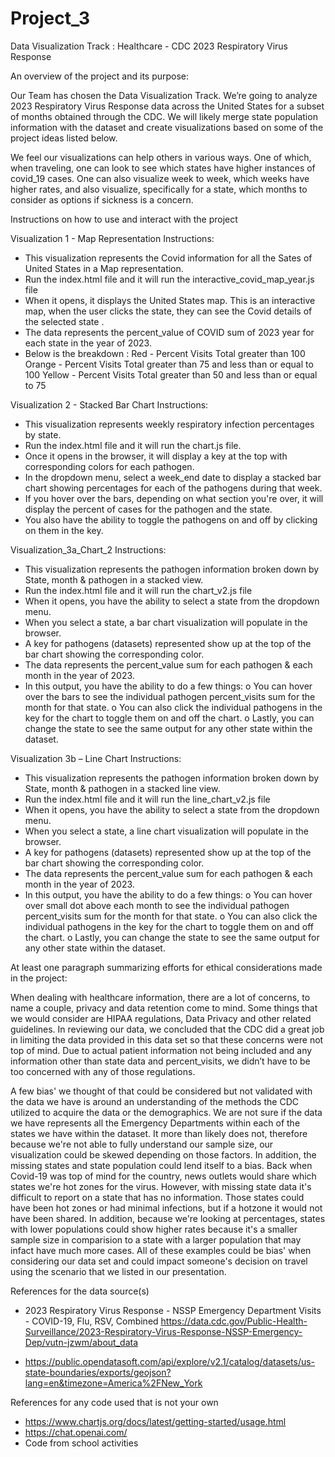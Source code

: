 # Project_3
Data Visualization Track : Healthcare - CDC 2023 Respiratory Virus Response

An overview of the project and its purpose:

Our Team has chosen the Data Visualization Track. We’re going to analyze 2023 Respiratory Virus Response data across the United States for a subset of months obtained through the CDC. We will likely merge state population information with the dataset and create visualizations based on some of the project ideas listed below.

We feel our visualizations can help others in various ways. One of which, when traveling, one can look to see which states have higher instances of covid_19 cases. One can also visualize week to week, which weeks have higher rates, and also visualize, specifically for a state, which months to consider as options if sickness is a concern. 

Instructions on how to use and interact with the project

Visualization 1 - Map Representation Instructions:

- This visualization represents the Covid information for all the Sates of United States in a Map representation.
- Run the index.html file and it will run the interactive_covid_map_year.js file
- When it opens, it displays the United States map. This is an interactive map, when the user clicks the state, they can see the Covid details of the selected state .
- The data represents the percent_value of COVID sum of 2023 year for each state in the year of 2023.
- Below is the breakdown :
    Red - Percent Visits Total greater than 100
    Orange - Percent Visits Total greater than 75 and less than or equal to 100
    Yellow - Percent Visits Total greater than 50 and less than or equal to 75


Visualization 2 - Stacked Bar Chart Instructions:

- This visualization represents weekly respiratory infection percentages by state.
- Run the index.html file and it will run the chart.js file.
- Once it opens in the browser, it will display a key at the top with corresponding colors for each pathogen.
- In the dropdown menu, select a week_end date to display a stacked bar chart showing percentages for each of the pathogens during that week.
- If you hover over the bars, depending on what section you're over, it will display the percent of cases for the pathogen and the state.
- You also have the ability to toggle the pathogens on and off by clicking on them in the key. 

Visualization_3a_Chart_2 Instructions:

-	This visualization represents the pathogen information broken down by State, month & pathogen in a stacked view.  
-	Run the index.html file and it will run the chart_v2.js file
-	When it opens, you have the ability to select a state from the dropdown menu. 
-	When you select a state, a bar chart visualization will populate in the browser.
-	A key for pathogens (datasets) represented show up at the top of the bar chart showing the corresponding color.
-	The data represents the percent_value sum for each pathogen & each month in the year of 2023.
-	In this output, you have the ability to do a few things:
o	You can hover over the bars to see the individual pathogen percent_visits sum for the month for that state. 
o	You can also click the individual pathogens in the key for the chart to toggle them on and off the chart. 
o	Lastly, you can change the state to see the same output for any other state within the dataset.

Visualization 3b – Line Chart Instructions: 

-	This visualization represents the pathogen information broken down by State, month & pathogen in a stacked line view.  
-	Run the index.html file and it will run the line_chart_v2.js file
-	When it opens, you have the ability to select a state from the dropdown menu. 
-	When you select a state, a line chart visualization will populate in the browser.
-	A key for pathogens (datasets) represented show up at the top of the bar chart showing the corresponding color.
-	The data represents the percent_value sum for each pathogen & each month in the year of 2023.
-	In this output, you have the ability to do a few things:
o	You can hover over small dot above each month to see the individual pathogen percent_visits sum for the month for that state. 
o	You can also click the individual pathogens in the key for the chart to toggle them on and off the chart. 
o	Lastly, you can change the state to see the same output for any other state within the dataset.

At least one paragraph summarizing efforts for ethical considerations made in the project:

When dealing with healthcare information, there are a lot of concerns, to name a couple, privacy and data retention come to mind. Some things that we would consider are HIPAA regulations, Data Privacy and other related guidelines. In reviewing our data, we concluded that the CDC did a great job in limiting the data provided in this data set so that these concerns were not top of mind.  Due to actual patient information not being included and any information other than state data and percent_visits, we didn’t have to be too concerned with any of those regulations. 

A few bias' we thought of that could be considered but not validated with the data we have is around an understanding of the methods the CDC utilized to acquire the data or the demographics. We are not sure if the data we have represents all the Emergency Departments within each of the states we have within the dataset.  It more than likely does not, therefore because we're not able to fully understand our sample size, our visualization could be skewed depending on those factors. In addition, the missing states and state population could lend itself to a bias. Back when Covid-19 was top of mind for the country, news outlets would share which states we're hot zones for the virus. However, with missing state data it's difficult to report on a state that has no information. Those states could have been hot zones or had minimal infections, but if a hotzone it would not have been shared. In addition, because we're looking at percentages, states with lower populations could show higher rates because it's a smaller sample size in comparision to a state with a larger population that may infact have much more cases. All of these examples could be bias' when considering our data set and could impact someone's decision on travel using the scenario that we listed in our presentation. 


References for the data source(s)

- 2023 Respiratory Virus Response - NSSP Emergency Department Visits - COVID-19, Flu, RSV, Combined
 https://data.cdc.gov/Public-Health-Surveillance/2023-Respiratory-Virus-Response-NSSP-Emergency-Dep/vutn-jzwm/about_data

- https://public.opendatasoft.com/api/explore/v2.1/catalog/datasets/us-state-boundaries/exports/geojson?lang=en&timezone=America%2FNew_York


References for any code used that is not your own

- https://www.chartjs.org/docs/latest/getting-started/usage.html
- https://chat.openai.com/
- Code from school activities
